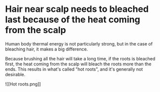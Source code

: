 # Hair near scalp needs to bleached last because of the heat coming from the scalp

Human body thermal energy is not particularly strong, but in the case of bleaching hair, it makes a big difference.

Because brushing all the hair will take a long time, if the roots is bleached first, the heat coming from the scalp will bleach the roots more than the ends. This results in what's called "hot roots", and it's generally not desirable.

![[Hot roots.png]]